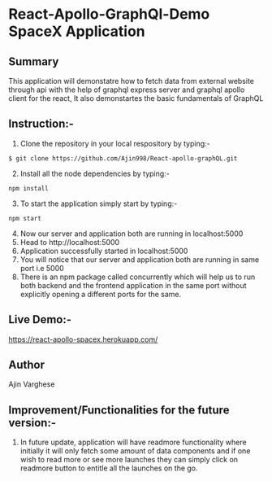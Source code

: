 # React-Apollo-GraphQl-Demo SpaceX Application

## Summary

This application will demonstatre how to fetch data from external website through api with the help of graphql express server and graphql apollo client for the react, It also demonstartes the basic fundamentals of GraphQL

## Instruction:-

1. Clone the repository in your local respository by typing:-

```
$ git clone https://github.com/Ajin998/React-apollo-graphQL.git
```

2. Install all the node dependencies by typing:-

```
npm install
```

3. To start the application simply start by typing:-

```
npm start
```

4. Now our server and application both are running in localhost:5000
5. Head to http://localhost:5000
6. Application successfully started in localhost:5000
7. You will notice that our server and application both are running in same port i.e 5000
8. There is an npm package called concurrently which will help us to run both backend and the frontend application in the same port without explicitly opening a different ports for the same.

## Live Demo:-

https://react-apollo-spacex.herokuapp.com/

## Author 

Ajin Varghese

## Improvement/Functionalities for the future version:-

1. In future update, application will have readmore functionality where initially it will only fetch some amount of data components and if one wish to read more or see more launches they can simply click on readmore button to entitle all the launches on the go.
